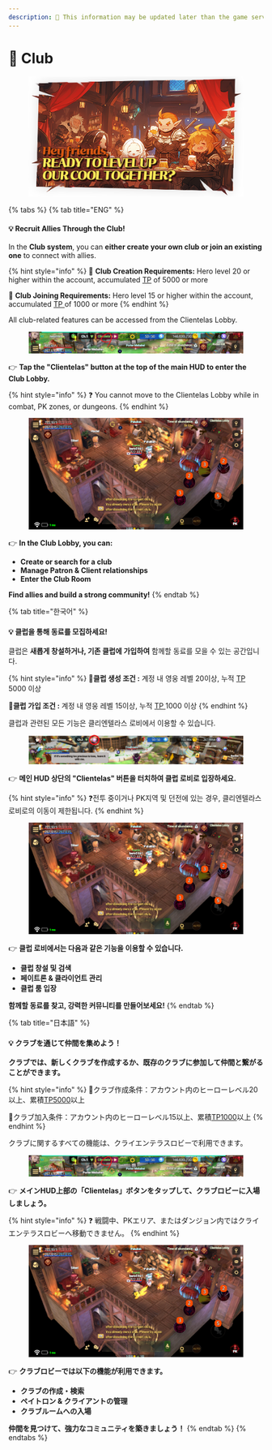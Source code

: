 ```yaml
---
description: 🛑 This information may be updated later than the game server data.
---
```


# 🍺 Club

<figure><img src="../../.gitbook/assets/LevelupClub (1).png" alt=""><figcaption></figcaption></figure>

{% tabs %}
{% tab title="ENG" %}
#### 💡 **Recruit Allies Through the Club!**

In the **Club system**, you can **either create your own club or join an existing one** to connect with allies.

{% hint style="info" %}
🎯 **Club Creation Requirements:** Hero level 20 or higher within the account, accumulated [TP](../../getting-started-guide/traning.md#id-2-resetting-tp) of 5000 or more&#x20;

🎯 **Club Joining Requirements:** Hero level 15 or higher within the account, accumulated [TP ](../../getting-started-guide/traning.md#id-2-resetting-tp)of 1000 or more
{% endhint %}

All club-related features can be accessed from the Clientelas Lobby.

<figure><img src="../../.gitbook/assets/image (194).png" alt=""><figcaption></figcaption></figure>

👉 **Tap the "Clientelas" button at the top of the main HUD to enter the Club Lobby.**

{% hint style="info" %}
❓ You cannot move to the Clientelas Lobby while in combat, PK zones, or dungeons.
{% endhint %}

<figure><img src="../../.gitbook/assets/image (193).png" alt=""><figcaption></figcaption></figure>

👉 **In the Club Lobby, you can:**

* **Create or search for a club**
* **Manage Patron & Client relationships**
* **Enter the Club Room**

**Find allies and build a strong community!**
{% endtab %}

{% tab title="한국어" %}
#### 💡 **클럽을 통해 동료를 모집하세요!**

클럽은 **새롭게 창설하거나, 기존 클럽에 가입하여** 함께할 동료를 모을 수 있는 공간입니다.

{% hint style="info" %}
🎯**클럽 생성 조건 :** 계정 내 영웅 레벨 20이상, 누적 [TP](../../getting-started-guide/traning.md#id-2-tp) 5000 이상

🎯**클럽 가입 조건 :** 계정 내 영웅 레벨 15이상, 누적 [TP ](../../getting-started-guide/traning.md#id-2-tp)1000 이상
{% endhint %}

클럽과 관련된 모든 기능은 클리엔텔라스 로비에서 이용할 수 있습니다.

<figure><img src="../../.gitbook/assets/image.png" alt=""><figcaption></figcaption></figure>

👉 **메인 HUD 상단의 "Clientelas" 버튼을 터치하여 클럽 로비로 입장하세요.**

{% hint style="info" %}
❓전투 중이거나 PK지역 및 던전에 있는 경우, 클리엔텔라스 로비로의 이동이 제한됩니다.
{% endhint %}

<figure><img src="../../.gitbook/assets/image (193).png" alt=""><figcaption></figcaption></figure>

👉 **클럽 로비에서는 다음과 같은 기능을 이용할 수 있습니다.**

* **클럽 창설 및 검색**
* **페이트론 & 클라이언트 관리**
* **클럽 룸 입장**

**함께할 동료를 찾고, 강력한 커뮤니티를 만들어보세요!**
{% endtab %}

{% tab title="日本語" %}
#### 💡 **クラブを通じて仲間を集めよう！**

**クラブでは、新しくクラブを作成するか、既存のクラブに参加して仲間と繋がることができます。**

{% hint style="info" %}
🎯クラブ作成条件：アカウント内のヒーローレベル20以上、累積[TP5000](../../getting-started-guide/traning.md#id-2tpnorisetto)以上&#x20;

🎯クラブ加入条件：アカウント内のヒーローレベル15以上、累積[TP1000](../../getting-started-guide/traning.md#id-2tpnorisetto)以上
{% endhint %}

クラブに関するすべての機能は、クライエンテラスロビーで利用できます。

<figure><img src="../../.gitbook/assets/image (194).png" alt=""><figcaption></figcaption></figure>

👉 **メインHUD上部の「Clientelas」ボタンをタップして、クラブロビーに入場しましょう。**

{% hint style="info" %}
❓ 戦闘中、PKエリア、またはダンジョン内ではクライエンテラスロビーへ移動できません。
{% endhint %}

<figure><img src="../../.gitbook/assets/image (193).png" alt=""><figcaption></figcaption></figure>

👉 **クラブロビーでは以下の機能が利用できます。**

* **クラブの作成・検索**
* **ペイトロン & クライアントの管理**
* **クラブルームへの入場**

**仲間を見つけて、強力なコミュニティを築きましょう！**
{% endtab %}
{% endtabs %}
